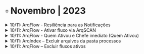 # ▫️ Novembro | 2023



<details>

<summary>10/11: ArqFlow - Resiliência para as Notificações</summary>

O envio das notificações do workflow foi alterado para garantir a entrega e eficiência no menor tempo possível.

Houve a **contratação** do serviço de e-mail **SendGrid** que possui foco na entrega das mensagens, além de facilitar a gestão das notificações através de relatórios de envios e falhas. Além deste novo serviço, **continuamos com o SMTP.com e Microsoft 365**, já utilizados anteriormente.

Com **três** possibilidades de **redundância**, criamos um processo para **aumentar a resiliência** das notificações. Caso aconteça alguma eventual falha no serviço principal, a aplicação irá, automaticamente, redirecionar o envio das notificações para algum dos outros serviços disponíveis.

<mark style="color:green;">**Serviço Principal:**</mark> SendGrid

<mark style="color:green;">**Serviços Secundários:**</mark> SMTP.com e Microsoft 365

</details>

<details>

<summary>10/11: ArqFlow - Ativar fluxo via ArqSCAN</summary>

A ativação de fluxo via ArqSCAN foi alterada para permitir a copia dos dados do registro para os campos do formulário quando estes possuírem os mesmos campos configurados.&#x20;

Quando é realizado o upload de arquivos no ArqSCAN, é criado um documento com os campos indexadores preenchidos pelo usuário, caso haja ativação de fluxo durante este processo e, o formulário do workflow tenha ao menos um campo igual ao do registro, o seu valor será inserido automaticamente no campo do formulário.

<img src="../.gitbook/assets/Ativação ArqScan.png" alt="" data-size="original">

</details>

<details>

<summary>10/11: ArqFlow - Quem Ativou e Chefe imediato (Quem Ativou)</summary>

A configuração de tarefas para desenhos de fluxos automáticos, baseados em ocorrência “Quando um registro é inserido”, foi alterado para permitir a inclusão dos tipos de responsáveis “Quem Ativou” e “Chefe imediato(Quem Ativou)”.&#x20;

Anteriormente, estes tipos de responsáveis não eram exibidos para esta configuração de desenho. Os detalhes dessas funcionalidades estão na página [Workflow > Desenho do Fluxo > Configurações da Tarefa.](../workflow/desenho-do-fluxo/aba-fluxograma.md#configuracoes-da-tarefa)

</details>

<details>

<summary>10/11: ArqIndex – Excluir arquivos da pasta processos</summary>

A tela Fluxo de Trabalho foi alterada para inclusão do parâmetro "Deletar os "Arquivos em Processo" após a etapa de conversão".

Atualmente, todos os “Arquivos de Entrada” e “Arquivos em Exportação” são deletados automaticamente pelo robô após a execução de seus respectivos processos (Leitura de XML e Exportação). Para executar o mesmo com os “Arquivos em Processo” é necessário marcar a flag “Deletar os “Arquivos em Processo” após a etapa de conversão”.&#x20;

O Robô ArqIndex também foi alterado para identificar se irá ou não excluir os arquivos de cada documento, após sua conversão. Os fluxos que apresentarem o parâmetro desmarcado não terão os arquivos de seus documentos excluídos da pasta configurada para o “Arquivos em Processo” no robô.&#x20;

É necessário solicitar o instalador do ArqIndex junto à Arquivar Master.

</details>

<details>

<summary>10/11: ArqFlow – Excluir fluxos ativos</summary>

A pesquisa por fluxo do workflow foi alterada para adicionar a funcionalidade de exclusão de fluxos ativos. Foi incluído um ícone em cada fluxo no retorno da pesquisa por fluxo.

Os detalhes dessas funcionalidades estão na página [Workflow > Atividades > Aba Pesquisa por Fluxo.](../workflow/atividades/aba-pesquisa-por-fluxo.md)

</details>
